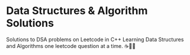 # Data Structures & Algorithm Solutions

Solutions to DSA problems on Leetcode in C++
Learning Data Structures and Algorithms one leetcode question at a time. ☕👨‍💻
